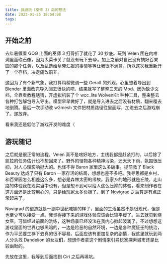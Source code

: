 ```yaml
---
title: 我游玩《巫师 3》后的想法
date: 2023-01-25 18:54:08
tags:
---
```


## 开始之前

去年暑假看 GOG 上面的巫师 3 打骨折了就花了 30 抄底。玩到 Velen 困在内啥洞里面砍石像，因为太菜卡关了就没有玩下去😂。加上之前对自己没有搞好百果园的那个任务，以及乱选给皇帝汇报的事情等等让我很不满意。所以这次我重新开了一个存档，决定痛改前非。

这回为了有个新气象，我打算稍稍微调一些 Geralt 的外观，心里想着导出到 Blender 里面改完导入回去很快的吧，结果就写了整整三天的 Mod。因为缺少文档，全靠看教程瞎猜，开虚拟机装了个 wcc_lite WolvenKit 种种工具，整来整去各种打包解包导入导出。模型早早做好了，就是导入进去之后没有材质，翻来覆去地倒腾。最后一次手动改 w2mesh 文件把材质路径往里面写，加进去之后游戏崩了。遂放弃。

看来我还是低估了游戏开发的难度（

## 游玩随记

之后就是很正常的流程。Velen 真不是啥好地方，主线我都是赶紧打的，以后除了凯拉的任务估计也不想回来了。野外的怪物各种精神污染，还天天下雨，氛围很压抑，对人心理影响挺大的。也怪不得 Baron 家里这么多破事。提前救了 Black Beauty 达成了只有 Baron 一家存活的结局，想想也差不多吧。我寻思都是乡村，和百果园怎么相差这么多，想必是森林太密的缘故。我家乡的地形就是丘陵，走山路的体验我在现实当中也有，但是想不到可以给人这么压抑的体验，看来制作者在这方面还是比较用心的，只是给玩家太多负担了。到了 Novigrad 之后算是有点正常起来了。

Novigrad 的塑造就是一副中世纪城镇的样子，里面的生活虽然不是很现代，但是也至少可以接受一点。我觉得接下来的游戏体验应该会比较平缓了。进去就见到烧女巫，可惜经过前面的洗练，这种场景已经没法在我内心掀起波澜了。不过想想这游戏里面的世界也够黑暗的，一边是险恶的自然环境，一边是各种魔怔壬的统治，作为平民要生存下去真的很不容易。后面应该有更加复杂的剧情，我这里就玩到两人分头找 Dandelion 的女友**们**，想想作者拿这个剧情来引导玩家探索城市还是比较幽默的。

先放在这里，我等到后面找到 Ciri 之后再填坑。
